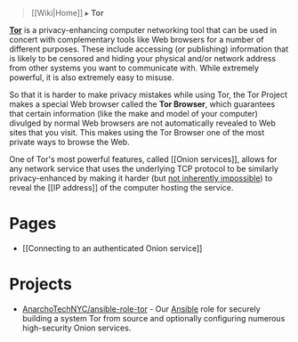 > [[Wiki|Home]] ▸ **Tor**

[**Tor**](https://torproject.org/) is a privacy-enhancing computer networking tool that can be used in concert with complementary tools like Web browsers for a number of different purposes. These include accessing (or publishing) information that is likely to be censored and hiding your physical and/or network address from other systems you want to communicate with. While extremely powerful, it is also extremely easy to misuse.

So that it is harder to make privacy mistakes while using Tor, the Tor Project makes a special Web browser called the **Tor Browser**, which guarantees that certain information (like the make and model of your computer) divulged by normal Web browsers are not automatically revealed to Web sites that you visit. This makes using the Tor Browser one of the most private ways to browse the Web.

One of Tor's most powerful features, called [[Onion services]], allows for any network service that uses the underlying TCP protocol to be similarly privacy-enhanced by making it harder (but [not inherently impossible](https://github.com/AnarchoTechNYC/CTF/wiki/Tor#de-anonymizing-onion-sites)) to reveal the [[IP address]] of the computer hosting the service.

# Pages

* [[Connecting to an authenticated Onion service]]

# Projects

* [AnarchoTechNYC/ansible-role-tor](https://github.com/AnarchoTechNYC/ansible-role-tor) - Our [Ansible](https://ansible.com/) role for securely building a system Tor from source and optionally configuring numerous high-security Onion services.